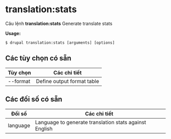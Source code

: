 # translation:stats
Câu lệnh **translation:stats** Generate translate stats

**Usage:**
```
$ drupal translation:stats [arguments] [options] 
```

## Các tùy chọn có sẵn
Tùy chọn | Các chi tiết
-------|-------------
--format | Define output format table|markdown

## Các đối số có sẵn
Đối số | Các chi tiết
---------|-------------
language | Language to generate translation stats against English
